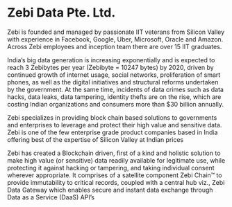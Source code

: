 # Zebi Data Pte. Ltd.
Zebi is founded and managed by passionate IIT veterans from Silicon Valley with
experience in Facebook, Google, Uber, Microsoft, Oracle and Amazon. Across Zebi
employees and inception team there are over 15 IIT graduates.

India’s big data generation is increasing exponentially and is expected to reach 3
Zebibytes per year (Zebibyte = 10247 bytes) by 2020, driven by continued growth of
internet usage, social networks, proliferation of smart phones, as well as the digital
initiatives and structural reforms undertaken by the government. At the same time,
incidents of data crimes such as data hacks, data leaks, data tampering, identity
thefts are on the rise, which are costing Indian organizations and consumers more
than $30 billion annually.

Zebi specializes in providing block chain based solutions to governments and
enterprises to leverage and protect their high value and sensitive data. Zebi is one of
the few enterprise grade product companies based in India offering best of the
expertise of Silicon Valley at Indian prices

Zebi has created a Blockchain driven, first of a kind and holistic solution to make
high value (or sensitive) data readily available for legitimate use, while protecting it
against hacking or tampering, and taking individual consent wherever appropriate. It
comprises of a satellite component Zebi Chain™ to provide immutability to critical
records, coupled with a central hub viz., Zebi Data Gateway which enables secure and
instant data exchange through Data as a Service (DaaS) API’s
